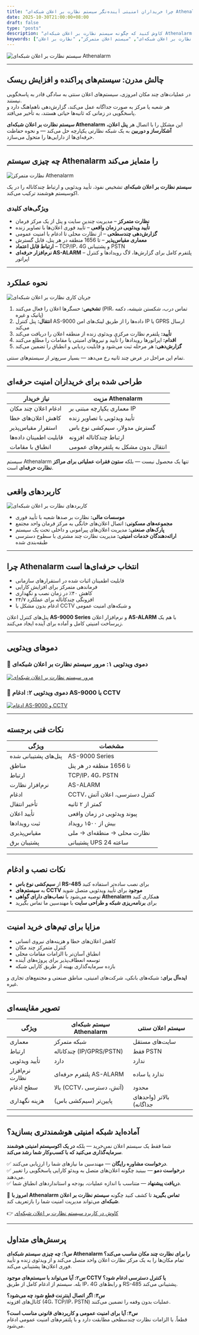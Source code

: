 ```yaml
---
title: "چرا خریداران امنیتی آینده‌نگر سیستم نظارت بر اعلان شبکه‌ای Athenalarm را انتخاب می‌کنند"
date: 2025-10-30T21:00:00+08:00
draft: false
type: "posts"
description: "کاوش کنید که چگونه سیستم نظارت بر اعلان شبکه‌ای Athenalarm کسب‌وکارها را با نظارت متمرکز، تأیید ویدئویی در زمان واقعی و حفاظت مقیاس‌پذیر توانمند می‌سازد. ایده‌آل برای نظارت حرفه‌ای بر اعلان‌ها، امنیت سازمانی و برنامه‌های دولتی."
keywords: ["سیستم نظارت بر اعلان شبکه‌ای", "سیستم اعلان متمرکز", "نظارت بر اعلان IP", "سیستم اعلان با تأیید ویدئو", "سیستم امنیت شبکه‌ای Athenalarm"]
---
```


![سیستم نظارت بر اعلان شبکه‌ای Athenalarm](https://athenalarm.com/wp-content/uploads/2023/03/Cloud-based-integrated-network-alarm-monitoring-system-scaled.webp)

---

## چالش مدرن: سیستم‌های پراکنده و افزایش ریسک

در عملیات‌های چند مکان امروزی، سیستم‌های اعلان سنتی به سادگی قادر به پاسخگویی نیستند.  
هر شعبه یا مرکز به صورت جداگانه عمل می‌کند، گزارش‌دهی ناهماهنگ دارد و پاسخگویی در زمانی که ثانیه‌ها حیاتی هستند، به تأخیر می‌افتد.  

**سیستم نظارت بر اعلان شبکه‌ای Athenalarm** این مشکل را با اتصال هر **پنل اعلان، آشکارساز و دوربین** به یک شبکه نظارتی یکپارچه حل می‌کند — و نحوه حفاظت حرفه‌ای‌ها از دارایی‌ها را متحول می‌سازد.

---

## چه چیزی سیستم Athenalarm را متمایز می‌کند

![نظارت متمرکز Athenalarm](https://athenalarm.com/wp-content/uploads/2022/05/Athenalarm-network-alarm-monitoring-system-3-1024.jpg)

**سیستم نظارت بر اعلان شبکه‌ای** تشخیص نفوذ، تأیید ویدئویی و ارتباط چندکاناله را در یک اکوسیستم هوشمند ترکیب می‌کند.

### **ویژگی‌های کلیدی**
- **نظارت متمرکز** – مدیریت چندین سایت و پنل از یک مرکز فرمان  
- **تأیید ویدئویی در زمان واقعی** – تأیید فوری اعلان‌ها با تصاویر زنده  
- **گزارش‌دهی چندسطحی** – از نظارت محلی تا ادغام با امنیت عمومی  
- **معماری مقیاس‌پذیر** – تا 1656 منطقه در هر پنل، قابل گسترش  
- **ارتباط قابل اعتماد** – TCP/IP، 4G و پشتیبانی PSTN  
- **نرم‌افزار حرفه‌ای AS-ALARM** – پلتفرم کامل برای گزارش‌ها، لاگ رویدادها و کنترل اپراتور  

---

## نحوه عملکرد

![جریان کاری نظارت بر اعلان شبکه‌ای](https://athenalarm.com/wp-content/uploads/2022/05/Athenalarm-network-alarm-monitoring-system-1-1024.jpg)

1. **تشخیص:** حسگرها اعلان را فعال می‌کنند (PIR، تماس درب، شکستن شیشه، دکمه پانیک و غیره)  
2. **انتقال:** پنل کنترل AS-9000 داده‌ها را از طریق لینک‌های امن IP یا GPRS ارسال می‌کند  
3. **تأیید:** پلتفرم نظارت مرکزی ویدئوی زنده از منطقه اعلان را دریافت می‌کند  
4. **اقدام:** اپراتورها رویدادها را تأیید و نیروهای امنیتی یا مقامات را مطلع می‌کنند  
5. **گزارش‌دهی:** هر مرحله ثبت می‌شود و قابلیت ردیابی و انطباق را تضمین می‌کند  

تمام این مراحل در عرض چند ثانیه رخ می‌دهد — بسیار سریع‌تر از سیستم‌های سنتی.

---

## طراحی شده برای خریداران امنیت حرفه‌ای

| نیاز خریدار | مزیت Athenalarm |
|-------------|-----------------|
| ادغام اعلان چند مکان | معماری یکپارچه مبتنی بر IP |
| کاهش اعلان‌های خطا | تأیید ویدئویی با تصاویر زنده |
| استقرار مقیاس‌پذیر | گسترش مدولار، سیم‌کشی نوع باس |
| قابلیت اطمینان داده‌ها | ارتباط چندکاناله افزونه |
| انطباق با مقامات | انتقال بدون مشکل به پلتفرم‌های عمومی |

سیستم Athenalarm تنها یک محصول نیست — بلکه **ستون فقرات عملیاتی برای مراکز نظارت حرفه‌ای** است.

---

## کاربردهای واقعی

![کاربردهای نظارت بر اعلان شبکه‌ای](https://athenalarm.com/wp-content/uploads/2022/05/Athenalarm-network-alarm-monitoring-system-solution-2-1024.jpg)

- **موسسات مالی:** نظارت بر صدها شعبه با تأیید فوری  
- **مجموعه‌های مسکونی:** اتصال اعلان‌های خانگی به مرکز فرمان واحد مجتمع  
- **پارک‌های صنعتی:** مدیریت اعلان‌های پیرامونی و داخلی تحت یک سیستم  
- **ارائه‌دهندگان خدمات امنیتی:** مدیریت نظارت چند مشتری با سطوح دسترسی طبقه‌بندی شده  

---

## چرا Athenalarm انتخاب حرفه‌ای‌ها است

- قابلیت اطمینان اثبات شده در استقرارهای سازمانی  
- فرماندهی متمرکز برای افزایش کارایی  
- کاهش ۴۰٪ در زمان نصب و نگهداری  
- افزونگی چندکاناله برای عملکرد ۲۴/۷  
- ادغام بدون مشکل با CCTV و شبکه‌های امنیت عمومی  

پنل‌های کنترل اعلان **AS-9000 Series** و نرم‌افزار اعلان **AS-ALARM** با هم یک زیرساخت امنیتی کامل و آماده برای آینده ایجاد می‌کنند.

---

## دموهای ویدئویی

### 🎥 دموی ویدئویی ۱: مرور سیستم نظارت بر اعلان شبکه‌ای  
[![مرور سیستم نظارت بر اعلان شبکه‌ای](https://img.youtube.com/vi/cIBxzrVTb4A/0.jpg)](https://www.youtube.com/watch?v=cIBxzrVTb4A)

### 🎥 دموی ویدئویی ۲: ادغام AS-9000 با CCTV  
[![ادغام AS-9000 و CCTV](https://img.youtube.com/vi/FouMQpGDZNk/0.jpg)](https://www.youtube.com/watch?v=FouMQpGDZNk)

---

## نکات فنی برجسته

| ویژگی | مشخصات |
|--------|--------|
| پنل‌های پشتیبانی شده | AS-9000 Series |
| مناطق | تا 1656 منطقه در هر پنل |
| ارتباط | TCP/IP، 4G، PSTN |
| نرم‌افزار نظارت | AS-ALARM |
| ادغام | CCTV، کنترل دسترسی، اعلان آتش |
| تأخیر انتقال | کمتر از ۲ ثانیه |
| تأیید اعلان | پیوند ویدئویی در زمان واقعی |
| ثبت رویدادها | بیش از ۱۵۰۰ رویداد |
| مقیاس‌پذیری | نظارت محلی → منطقه‌ای → ملی |
| پشتیبان برق | پشتیبانی UPS 24 ساعته |

---

## نکات نصب و ادغام

- از **سیم‌کشی نوع باس RS-485** برای نصب ساده‌تر استفاده کنید  
- به **سیستم‌های CCTV موجود** برای تأیید ویدئویی متصل شوید  
- توصیه می‌شود با **نصاب‌های دارای گواهی Athenalarm** همکاری کنید  
- برای **برنامه‌ریزی شبکه و طراحی سایت** با مهندسین ما تماس بگیرید  

---

## مزایا برای تیم‌های خرید امنیت

- کاهش اعلان‌های خطا و هزینه‌های نیروی انسانی  
- کنترل متمرکز چند مکان  
- انطباق آسان‌تر با الزامات مقامات محلی  
- توسعه انعطاف‌پذیر برای پروژه‌های آینده  
- بازده سرمایه‌گذاری بهینه از طریق کارایی شبکه  

**ایده‌آل برای:** شبکه‌های بانکی، شرکت‌های امنیتی، مناطق صنعتی و مجتمع‌های تجاری و غیره.

---

## تصویر مقایسه‌ای

| ویژگی | سیستم شبکه‌ای Athenalarm | سیستم اعلان سنتی |
|--------|--------------------------|-----------------|
| معماری | شبکه متمرکز | سایت‌های مستقل |
| ارتباط | چندکاناله (IP/GPRS/PSTN) | فقط PSTN |
| تأیید ویدئویی | دارد | ندارد |
| نرم‌افزار نظارت | پلتفرم حرفه‌ای AS-ALARM | ندارد یا ساده |
| سطح ادغام | بالا (CCTV، آتش، دسترسی) | محدود |
| هزینه نگهداری | پایین‌تر (سیم‌کشی باس) | بالاتر (واحدهای جداگانه) |

---

## آماده‌اید شبکه امنیتی هوشمندتری بسازید؟

شما فقط یک سیستم اعلان نمی‌خرید — بلکه **در یک اکوسیستم امنیتی هوشمند سرمایه‌گذاری می‌کنید که با کسب‌وکار شما رشد می‌کند**.  

✅ **درخواست مشاوره رایگان** — مهندسین ما نیازهای شما را ارزیابی می‌کنند.  
✅ **درخواست دمو** — ببینید چگونه اعلان‌های متصل به ویدئو کارایی پاسخگویی را تغییر می‌دهند.  
✅ **دریافت پیشنهاد** — متناسب با اندازه عملیات، بودجه و استانداردهای انطباق شما.  

📩 **امروز با Athenalarm تماس بگیرید** تا کشف کنید چگونه **سیستم نظارت بر اعلان شبکه‌ای** می‌تواند مدیریت امنیت شما را بازتعریف کند.

👉 [کاوش در کاربرد سیستم نظارت بر اعلان شبکه‌ای](https://athenalarm.com/network-alarm-system/network-alarm-monitoring-system-application/)

---

## پرسش‌های متداول

**س1: چه چیزی سیستم شبکه‌ای Athenalarm را برای نظارت چند مکان مناسب می‌کند؟**  
تمام مکان‌ها را به یک مرکز نظارت اعلان واحد متصل می‌کند و از ویدئوی زنده و تأیید فوری اعلان‌ها پشتیبانی می‌کند.

**س۲: آیا می‌تواند با سیستم‌های موجود CCTV یا کنترل دسترسی ادغام شود؟**  
بله. سیستم از ادغام کامل از طریق IP، 4G و رابط‌های RS-485 پشتیبانی می‌کند.

**س۳: اگر اتصال اینترنت قطع شود چه می‌شود؟**  
کانال‌های افزونه (4G، TCP/IP، PSTN) عملیات بدون وقفه را تضمین می‌کنند.

**س۴: آیا برای امنیت عمومی و کاربردهای قانونی مناسب است؟**  
قطعاً. با الزامات نظارت چندسطحی مطابقت دارد و با پلتفرم‌های امنیت عمومی ادغام می‌شود.
